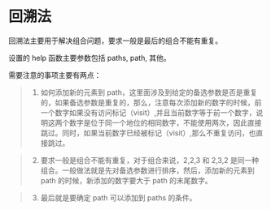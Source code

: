 # 回溯法

回溯法主要用于解决组合问题，要求一般是最后的组合不能有重复。

设置的 help 函数主要参数包括 paths, path, 其他。

需要注意的事项主要有两点：

> 1. 如何添加新的元素到 path，这里面涉及到给定的备选参数是否是重复的，如果备选参数是重复的，那么，注意每次添加新的数字的时候，前一个数字如果没有访问标记（visit）,并且当前数字等于前一个数字，说明这两个数字是位于同一个地位的相同数字，不能使用两次，因此直接跳过。同时，如果当前数字已经被标记（visit）,那么不重复访问，也直接跳过。

> 2. 要求一般是组合不能有重复，对于组合来说，2,2,3 和 2,3,2 是同一种组合。一般做法就是先对备选参数进行排序，然后，添加新的元素到 path 的时候，新添加的数字要大于 path 的末尾数字。

> 3. 最后就是要确定 path 可以添加到 paths 的条件。
